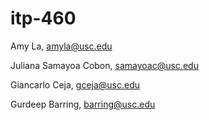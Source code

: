 # itp-460

Amy La, amyla@usc.edu

Juliana Samayoa Cobon, samayoac@usc.edu

Giancarlo Ceja, gceja@usc.edu

Gurdeep Barring, barring@usc.edu

